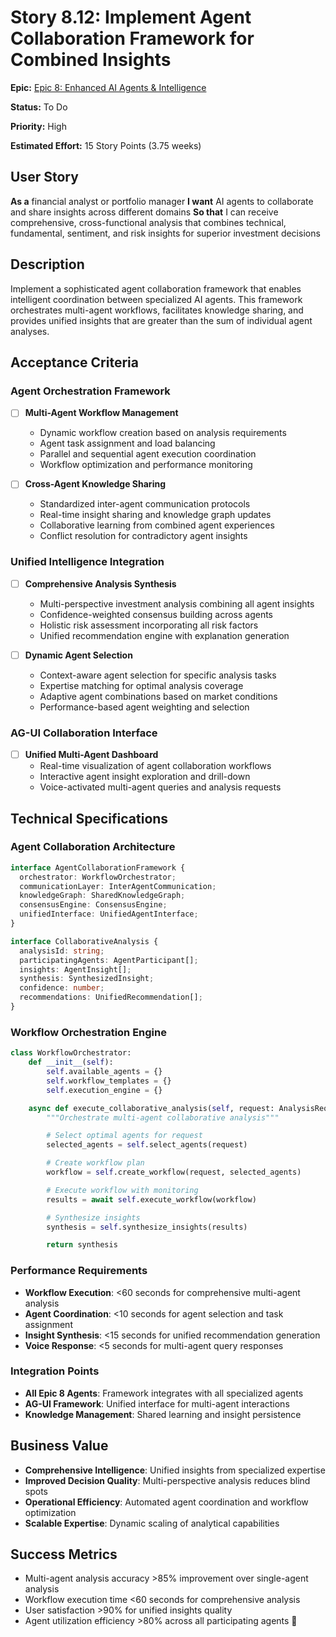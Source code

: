# Story 8.12: Implement Agent Collaboration Framework for Combined Insights

**Epic:** [Epic 8: Enhanced AI Agents & Intelligence](../epic-8.md)

**Status:** To Do

**Priority:** High

**Estimated Effort:** 15 Story Points (3.75 weeks)

## User Story

**As a** financial analyst or portfolio manager
**I want** AI agents to collaborate and share insights across different domains
**So that** I can receive comprehensive, cross-functional analysis that combines technical, fundamental, sentiment, and risk insights for superior investment decisions

## Description

Implement a sophisticated agent collaboration framework that enables intelligent coordination between specialized AI agents. This framework orchestrates multi-agent workflows, facilitates knowledge sharing, and provides unified insights that are greater than the sum of individual agent analyses.

## Acceptance Criteria

### Agent Orchestration Framework

- [ ] **Multi-Agent Workflow Management**

  - Dynamic workflow creation based on analysis requirements
  - Agent task assignment and load balancing
  - Parallel and sequential agent execution coordination
  - Workflow optimization and performance monitoring

- [ ] **Cross-Agent Knowledge Sharing**
  - Standardized inter-agent communication protocols
  - Real-time insight sharing and knowledge graph updates
  - Collaborative learning from combined agent experiences
  - Conflict resolution for contradictory agent insights

### Unified Intelligence Integration

- [ ] **Comprehensive Analysis Synthesis**

  - Multi-perspective investment analysis combining all agent insights
  - Confidence-weighted consensus building across agents
  - Holistic risk assessment incorporating all risk factors
  - Unified recommendation engine with explanation generation

- [ ] **Dynamic Agent Selection**
  - Context-aware agent selection for specific analysis tasks
  - Expertise matching for optimal analysis coverage
  - Adaptive agent combinations based on market conditions
  - Performance-based agent weighting and selection

### AG-UI Collaboration Interface

- [ ] **Unified Multi-Agent Dashboard**
  - Real-time visualization of agent collaboration workflows
  - Interactive agent insight exploration and drill-down
  - Voice-activated multi-agent queries and analysis requests

## Technical Specifications

### Agent Collaboration Architecture

```typescript
interface AgentCollaborationFramework {
  orchestrator: WorkflowOrchestrator;
  communicationLayer: InterAgentCommunication;
  knowledgeGraph: SharedKnowledgeGraph;
  consensusEngine: ConsensusEngine;
  unifiedInterface: UnifiedAgentInterface;
}

interface CollaborativeAnalysis {
  analysisId: string;
  participatingAgents: AgentParticipant[];
  insights: AgentInsight[];
  synthesis: SynthesizedInsight;
  confidence: number;
  recommendations: UnifiedRecommendation[];
}
```

### Workflow Orchestration Engine

```python
class WorkflowOrchestrator:
    def __init__(self):
        self.available_agents = {}
        self.workflow_templates = {}
        self.execution_engine = {}

    async def execute_collaborative_analysis(self, request: AnalysisRequest) -> CollaborativeAnalysis:
        """Orchestrate multi-agent collaborative analysis"""

        # Select optimal agents for request
        selected_agents = self.select_agents(request)

        # Create workflow plan
        workflow = self.create_workflow(request, selected_agents)

        # Execute workflow with monitoring
        results = await self.execute_workflow(workflow)

        # Synthesize insights
        synthesis = self.synthesize_insights(results)

        return synthesis
```

### Performance Requirements

- **Workflow Execution**: <60 seconds for comprehensive multi-agent analysis
- **Agent Coordination**: <10 seconds for agent selection and task assignment
- **Insight Synthesis**: <15 seconds for unified recommendation generation
- **Voice Response**: <5 seconds for multi-agent query responses

### Integration Points

- **All Epic 8 Agents**: Framework integrates with all specialized agents
- **AG-UI Framework**: Unified interface for multi-agent interactions
- **Knowledge Management**: Shared learning and insight persistence

## Business Value

- **Comprehensive Intelligence**: Unified insights from specialized expertise
- **Improved Decision Quality**: Multi-perspective analysis reduces blind spots
- **Operational Efficiency**: Automated agent coordination and workflow optimization
- **Scalable Expertise**: Dynamic scaling of analytical capabilities

## Success Metrics

- Multi-agent analysis accuracy >85% improvement over single-agent analysis
- Workflow execution time <60 seconds for comprehensive analysis
- User satisfaction >90% for unified insights quality
- Agent utilization efficiency >80% across all participating agents 🚀
